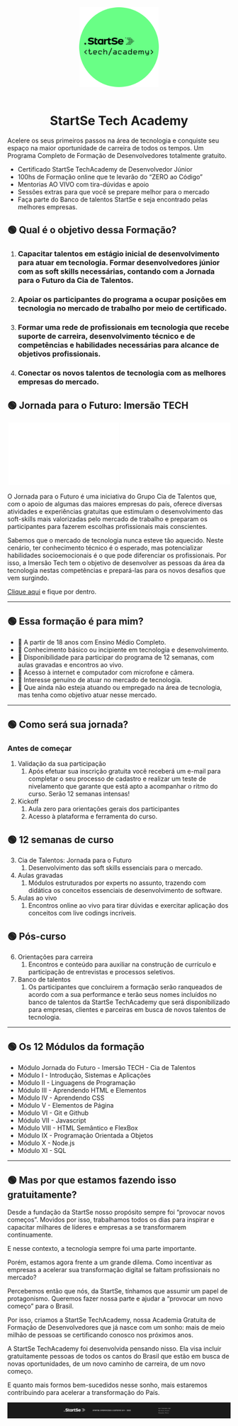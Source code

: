 <div align="center">
  <img src="Images/logo.svg" width="180" /><br /><br />
  <h1>StartSe Tech Academy</h1>
</div>

<p>
  Acelere os seus primeiros passos na área de tecnologia e conquiste seu espaço na maior oportunidade de carreira de todos os tempos.
  Um Programa Completo de Formação de Desenvolvedores totalmente gratuito.
</p>

- Certificado StartSe TechAcademy de Desenvolvedor Júnior
- 100hs de Formação online que te levarão do “ZERO ao Código”
- Mentorias AO VIVO com tira-dúvidas e apoio
- Sessões extras para que você se prepare melhor para o mercado
- Faça parte do Banco de talentos StartSe e seja encontrado pelas melhores empresas.

## 🟢 Qual é o objetivo dessa Formação?

1. ### Capacitar talentos em estágio inicial de desenvolvimento para atuar em tecnologia. Formar desenvolvedores júnior com as soft skills necessárias, contando com a Jornada para o Futuro da Cia de Talentos.
2. ### Apoiar os participantes do programa a ocupar posições em tecnologia no mercado de trabalho por meio de certificado.
3. ### Formar uma rede de profissionais em tecnologia que recebe suporte de carreira, desenvolvimento técnico e de competências e habilidades necessárias para alcance de objetivos profissionais.
4. ### Conectar os novos talentos de tecnologia com as melhores empresas do mercado.

## 🟢 Jornada para o Futuro: Imersão TECH

<div align="center">
  <img src="Images/partner-1.png" width="250px" />
  <img align="right" src="Images/partner-2.png" width="250px" />
</div>
<p>
O Jornada para o Futuro é uma iniciativa do Grupo Cia de Talentos que, com o apoio de algumas das maiores empresas do país, oferece diversas atividades e experiências gratuitas que estimulam o desenvolvimento das soft-skills mais valorizadas pelo mercado de trabalho e preparam os participantes para fazerem escolhas profissionais mais conscientes.
</p>
<p>
Sabemos que o mercado de tecnologia nunca esteve tão aquecido. Neste cenário, ter conhecimento técnico é o esperado, mas potencializar habilidades socioemocionais é o que pode diferenciar os profissionais. Por isso, a Imersão Tech tem o objetivo de desenvolver as pessoas da área da tecnologia nestas competências e prepará-las para os novos desafios que vem surgindo.
</p>
<a href="https://www.startse.com/techacademy/clkn/https/jornadaparaofuturo.com.br/">Clique aqui</a> e fique por dentro.

<hr />

## 🟢 Essa formação é para mim?

- 📗 A partir de 18 anos com Ensino Médio Completo.
- 📗 Conhecimento básico ou incipiente em tecnologia e desenvolvimento.
- 📗 Disponibilidade para participar do programa de 12 semanas, com aulas gravadas e encontros ao vivo.
- 📗 Acesso à internet e computador com microfone e câmera.
- 📗 Interesse genuíno de atuar no mercado de tecnologia.
- 📗 Que ainda não esteja atuando ou empregado na área de tecnologia, mas tenha como objetivo atuar nesse mercado.

<hr />

## 🟢 Como será sua jornada?

### Antes de começar

1. Validação da sua participação
   1. Após efetuar sua inscrição gratuita você receberá um e-mail para completar o seu processo de cadastro e realizar um teste de nivelamento que garante que está apto a acompanhar o ritmo do curso. Serão 12 semanas intensas!
2. Kickoff
   1. Aula zero para orientações gerais dos participantes
   2. Acesso à plataforma e ferramenta do curso.

## 🟢 12 semanas de curso

3. Cia de Talentos: Jornada para o Futuro
   1. Desenvolvimento das soft skills essenciais para o mercado.
4. Aulas gravadas
   1. Módulos estruturados por experts no assunto, trazendo com didática os conceitos essenciais de desenvolvimento de software.
5. Aulas ao vivo
   1. Encontros online ao vivo para tirar dúvidas e exercitar aplicação dos conceitos com live codings incríveis.

## 🟢 Pós-curso

6. Orientações para carreira
   1. Encontros e conteúdo para auxiliar na construção de currículo e participação de entrevistas e processos seletivos.
7. Banco de talentos
   1. Os participantes que concluirem a formação serão ranqueados de acordo com a sua performance e terão seus nomes incluídos no banco de talentos da StartSe TechAcademy que será disponibilizado para empresas, clientes e parceiras em busca de novos talentos de tecnologia.

<hr />

## 🟢 Os 12 Módulos da formação

- Módulo Jornada do Futuro - Imersão TECH - Cia de Talentos
- Módulo I - Introdução, Sistemas e Aplicações
- Módulo II - Linguagens de Programação
- Módulo III - Aprendendo HTML e Elementos
- Módulo IV - Aprendendo CSS
- Módulo V - Elementos de Página
- Módulo VI - Git e Github
- Módulo VII - Javascript
- Módulo VIII - HTML Semântico e FlexBox
- Módulo IX - Programação Orientada a Objetos
- Módulo X - Node.js
- Módulo XI - SQL

<hr />

## 🟢 Mas por que estamos fazendo isso gratuitamente?

<p>
  Desde a fundação da StartSe nosso propósito sempre foi “provocar novos começos”.  
Movidos por isso, trabalhamos todos os dias para inspirar e capacitar milhares de líderes e empresas a se transformarem continuamente.
 
E nesse contexto, a tecnologia sempre foi uma parte importante.

Porém, estamos agora frente a um grande dilema. Como incentivar as empresas a acelerar sua transformação digital se faltam profissionais no mercado?

Percebemos então que nós, da StartSe, tínhamos que assumir um papel de protagonismo.
Queremos fazer nossa parte e ajudar a “provocar um novo começo” para o Brasil.

Por isso, criamos a StartSe TechAcademy, nossa Academia Gratuita de Formação de Desenvolvedores que já nasce com um sonho: mais de meio milhão de pessoas se certificando conosco nos próximos anos.

A StartSe TechAcademy foi desenvolvida pensando nisso. Ela visa incluir gratuitamente pessoas de todos os cantos do Brasil que estão em busca de novas oportunidades, de um novo caminho de carreira, de um novo começo.

E quanto mais formos bem-sucedidos nesse sonho, mais estaremos contribuindo para acelerar a transformação do País.

</p>

<img src="Images/footer.png" />